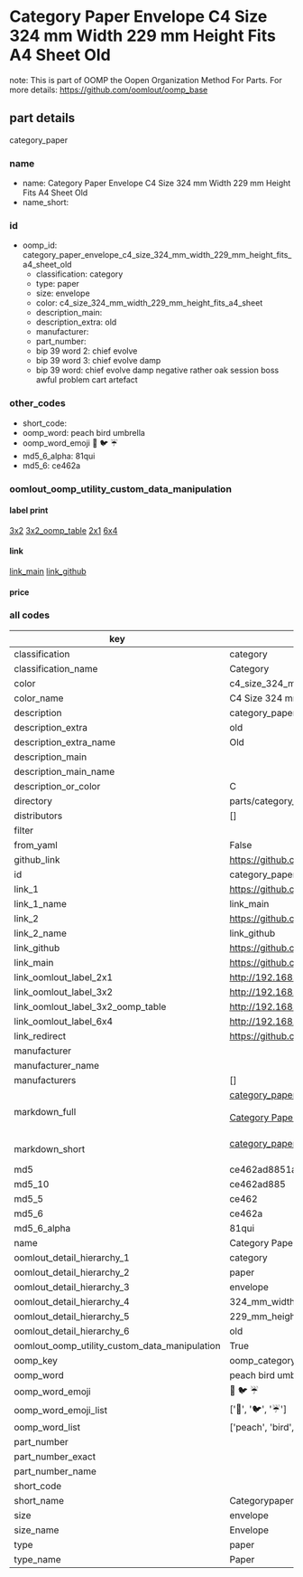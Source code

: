 # Category Paper Envelope C4 Size 324 mm Width 229 mm Height Fits A4 Sheet Old  

note: This is part of OOMP the Oopen Organization Method For Parts. For more details: https://github.com/oomlout/oomp_base

##  part details
  



category_paper



### name
* name: Category Paper Envelope C4 Size 324 mm Width 229 mm Height Fits A4 Sheet Old
* name_short: 
### id
* oomp_id: category_paper_envelope_c4_size_324_mm_width_229_mm_height_fits_a4_sheet_old
  * classification: category
  * type: paper
  * size: envelope
  * color: c4_size_324_mm_width_229_mm_height_fits_a4_sheet
  * description_main: 
  * description_extra: old
  * manufacturer: 
  * part_number: 
  * bip 39 word 2: chief evolve
  * bip 39 word 3: chief evolve damp
  * bip 39 word: chief evolve damp negative rather oak session boss awful problem cart artefact

### other_codes
* short_code: 
* oomp_word: peach bird umbrella
* oomp_word_emoji :peach: :bird: :umbrella:
* md5_6_alpha: 81qui
* md5_6: ce462a






### oomlout_oomp_utility_custom_data_manipulation
#### label print
[3x2](http://192.168.1.245:1112/?label=oomp%2081qui)
[3x2_oomp_table](http://192.168.1.108:1112/?label=oomp%2081qui)
[2x1](http://192.168.1.242:1112/?label=oomp%2081qui)
[6x4](http://192.168.1.55:1112/?label=oomp%2081qui)    

#### link

[link_main](https://github.com/oomlout/oomlout_oomp_version_1_messy/tree/main/parts/category_paper_envelope_c4_size_324_mm_width_229_mm_height_fits_a4_sheet_old) [link_github](https://github.com/oomlout/oomlout_oomp_version_1_messy/tree/main/parts/category_paper_envelope_c4_size_324_mm_width_229_mm_height_fits_a4_sheet_old)                             

#### price







### all codes 
| key | value |  
| --- | --- |  
| classification | category |  
| classification_name | Category |  
| color | c4_size_324_mm_width_229_mm_height_fits_a4_sheet |  
| color_name | C4 Size 324 mm Width 229 mm Height Fits A4 Sheet |  
| description | category_paper |  
| description_extra | old |  
| description_extra_name | Old |  
| description_main |  |  
| description_main_name |  |  
| description_or_color | C  |  
| directory | parts/category_paper_envelope_c4_size_324_mm_width_229_mm_height_fits_a4_sheet_old |  
| distributors | [] |  
| filter |  |  
| from_yaml | False |  
| github_link | https://github.com/oomlout/oomlout_oomp_part_src/tree/main/parts/category_paper_envelope_c4_size_324_mm_width_229_mm_height_fits_a4_sheet_old |  
| id | category_paper_envelope_c4_size_324_mm_width_229_mm_height_fits_a4_sheet_old |  
| link_1 | https://github.com/oomlout/oomlout_oomp_version_1_messy/tree/main/parts/category_paper_envelope_c4_size_324_mm_width_229_mm_height_fits_a4_sheet_old |  
| link_1_name | link_main |  
| link_2 | https://github.com/oomlout/oomlout_oomp_version_1_messy/tree/main/parts/category_paper_envelope_c4_size_324_mm_width_229_mm_height_fits_a4_sheet_old |  
| link_2_name | link_github |  
| link_github | https://github.com/oomlout/oomlout_oomp_version_1_messy/tree/main/parts/category_paper_envelope_c4_size_324_mm_width_229_mm_height_fits_a4_sheet_old |  
| link_main | https://github.com/oomlout/oomlout_oomp_version_1_messy/tree/main/parts/category_paper_envelope_c4_size_324_mm_width_229_mm_height_fits_a4_sheet_old |  
| link_oomlout_label_2x1 | http://192.168.1.242:1112/?label=oomp%2081qui |  
| link_oomlout_label_3x2 | http://192.168.1.245:1112/?label=oomp%2081qui |  
| link_oomlout_label_3x2_oomp_table | http://192.168.1.108:1112/?label=oomp%2081qui |  
| link_oomlout_label_6x4 | http://192.168.1.55:1112/?label=oomp%2081qui |  
| link_redirect | https://github.com/oomlout/oomlout_oomp_version_1_messy/tree/main/parts/category_paper_envelope_c4_size_324_mm_width_229_mm_height_fits_a4_sheet_old |  
| manufacturer |  |  
| manufacturer_name |  |  
| manufacturers | [] |  
| markdown_full | [category_paper_envelope_c4_size_324_mm_width_229_mm_height_fits_a4_sheet_old](none)<br>[](none)<br>[Category Paper Envelope C4 Size 324 Mm Width 229 Mm Height Fits A4 Sheet Old](none)<br><br> |  
| markdown_short | [category_paper_envelope_c4_size_324_mm_width_229_mm_height_fits_a4_sheet_old](none)<br><br> |  
| md5 | ce462ad8851a388a5f59293e6e53893e |  
| md5_10 | ce462ad885 |  
| md5_5 | ce462 |  
| md5_6 | ce462a |  
| md5_6_alpha | 81qui |  
| name | Category Paper Envelope C4 Size 324 mm Width 229 mm Height Fits A4 Sheet Old |  
| oomlout_detail_hierarchy_1 | category |  
| oomlout_detail_hierarchy_2 | paper |  
| oomlout_detail_hierarchy_3 | envelope |  
| oomlout_detail_hierarchy_4 | 324_mm_width |  
| oomlout_detail_hierarchy_5 | 229_mm_height |  
| oomlout_detail_hierarchy_6 | old |  
| oomlout_oomp_utility_custom_data_manipulation | True |  
| oomp_key | oomp_category_paper_envelope_c4_size_324_mm_width_229_mm_height_fits_a4_sheet_old |  
| oomp_word | peach bird umbrella |  
| oomp_word_emoji | :peach: :bird: :umbrella: |  
| oomp_word_emoji_list | [':peach:', ':bird:', ':umbrella:'] |  
| oomp_word_list | ['peach', 'bird', 'umbrella'] |  
| part_number |  |  
| part_number_exact |  |  
| part_number_name |  |  
| short_code |  |  
| short_name | Categorypaper |  
| size | envelope |  
| size_name | Envelope |  
| type | paper |  
| type_name | Paper |  
